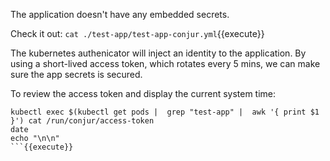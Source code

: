 

The application doesn't have any embedded secrets.

Check it out: `cat ./test-app/test-app-conjur.yml`{{execute}}

The kubernetes authenicator will inject an identity to the application.   By using a short-lived access token, which rotates every 5 mins, we can make sure the app secrets is secured.

To review the access token and display the current system time:

```
kubectl exec $(kubectl get pods |  grep "test-app" |  awk '{ print $1 }') cat /run/conjur/access-token
date
echo "\n\n"
```{{execute}}
